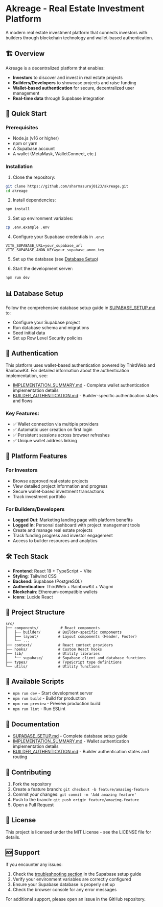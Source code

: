 # Akreage - Real Estate Investment Platform

A modern real estate investment platform that connects investors with builders through blockchain technology and wallet-based authentication.

## 🏗️ Overview

Akreage is a decentralized platform that enables:
- **Investors** to discover and invest in real estate projects
- **Builders/Developers** to showcase projects and raise funding
- **Wallet-based authentication** for secure, decentralized user management
- **Real-time data** through Supabase integration

## 🚀 Quick Start

### Prerequisites

- Node.js (v16 or higher)
- npm or yarn
- A Supabase account
- A wallet (MetaMask, WalletConnect, etc.)

### Installation

1. Clone the repository:
```bash
git clone https://github.com/sharmasuraj0123/akreage.git
cd akreage
```

2. Install dependencies:
```bash
npm install
```

3. Set up environment variables:
```bash
cp .env.example .env
```

4. Configure your Supabase credentials in `.env`:
```env
VITE_SUPABASE_URL=your_supabase_url
VITE_SUPABASE_ANON_KEY=your_supabase_anon_key
```

5. Set up the database (see [Database Setup](#-database-setup))

6. Start the development server:
```bash
npm run dev
```

## 📊 Database Setup

Follow the comprehensive database setup guide in [SUPABASE_SETUP.md](./SUPABASE_SETUP.md) to:
- Configure your Supabase project
- Run database schema and migrations
- Seed initial data
- Set up Row Level Security policies

## 🔐 Authentication

This platform uses wallet-based authentication powered by ThirdWeb and RainbowKit. For detailed information about the authentication implementation, see:
- [IMPLEMENTATION_SUMMARY.md](./IMPLEMENTATION_SUMMARY.md) - Complete wallet authentication implementation details
- [BUILDER_AUTHENTICATION.md](./BUILDER_AUTHENTICATION.md) - Builder-specific authentication states and flows

### Key Features:
- ✅ Wallet connection via multiple providers
- ✅ Automatic user creation on first login
- ✅ Persistent sessions across browser refreshes
- ✅ Unique wallet address linking

## 🏢 Platform Features

### For Investors
- Browse approved real estate projects
- View detailed project information and progress
- Secure wallet-based investment transactions
- Track investment portfolio

### For Builders/Developers
- **Logged Out**: Marketing landing page with platform benefits
- **Logged In**: Personal dashboard with project management tools
- Create and manage real estate projects
- Track funding progress and investor engagement
- Access to builder resources and analytics

## 🛠️ Tech Stack

- **Frontend**: React 18 + TypeScript + Vite
- **Styling**: Tailwind CSS
- **Backend**: Supabase (PostgreSQL)
- **Authentication**: ThirdWeb + RainbowKit + Wagmi
- **Blockchain**: Ethereum-compatible wallets
- **Icons**: Lucide React

## 📁 Project Structure

```
src/
├── components/          # React components
│   ├── builder/        # Builder-specific components
│   ├── layout/         # Layout components (Header, Footer)
│   └── ...
├── context/            # React context providers
├── hooks/              # Custom React hooks
├── lib/                # Utility libraries
│   └── supabase/       # Supabase client and database functions
├── types/              # TypeScript type definitions
└── utils/              # Utility functions
```

## 🔧 Available Scripts

- `npm run dev` - Start development server
- `npm run build` - Build for production
- `npm run preview` - Preview production build
- `npm run lint` - Run ESLint

## 📖 Documentation

- [SUPABASE_SETUP.md](./SUPABASE_SETUP.md) - Complete database setup guide
- [IMPLEMENTATION_SUMMARY.md](./IMPLEMENTATION_SUMMARY.md) - Wallet authentication implementation details
- [BUILDER_AUTHENTICATION.md](./BUILDER_AUTHENTICATION.md) - Builder authentication states and routing

## 🤝 Contributing

1. Fork the repository
2. Create a feature branch: `git checkout -b feature/amazing-feature`
3. Commit your changes: `git commit -m 'Add amazing feature'`
4. Push to the branch: `git push origin feature/amazing-feature`
5. Open a Pull Request

## 📄 License

This project is licensed under the MIT License - see the LICENSE file for details.

## 🆘 Support

If you encounter any issues:
1. Check the [troubleshooting section](./SUPABASE_SETUP.md#7-troubleshooting) in the Supabase setup guide
2. Verify your environment variables are correctly configured
3. Ensure your Supabase database is properly set up
4. Check the browser console for any error messages

For additional support, please open an issue in the GitHub repository.